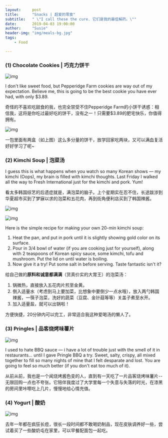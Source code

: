 ```yaml
---
layout:     post
title:      "Snacks | 超爱的零食"
subtitle:   " \"I call these the cure. 它们是我的最佳解药。\""
date:       2019-04-03 19:00:00
author:     "Susie"
header-img: "img/meals-bg.jpg"
tags:
    - Food

---
```


### (1) Chocolate Cookies | 巧克力饼干

![img](/img/in-post/meals/entire-choc.jpg)

I don't like sweet food, but Pepperidge Farm cookies are way out of my expectation. Believe me, this is going to be the best cookie you have ever had, with only $3.89.

奇怪的不喜欢吃甜食的我，也完全禁受不住Pepperidge Farm的小饼干诱惑：相信我，这将是你吃过最好吃的饼干，没有之一！只需要$3.89的肥宅快乐，你值得拥有。

![img](/img/in-post/meals/choc.jpg)

一包里面有两盒（如上图）这么多分量的饼干，放学回家吃两块，又可以满血复活好好学习了呢~





### (2) Kimchi Soup | 泡菜汤

I guess this is what happens when you watch so many Korean shows — my kimchi (Oops), my brain is filled with kimchi thoughts. Last Friday I walked all the way to Fresh International just for the kimchi and pork. Yum!

看太多韩国综艺的后遗症就是，满泡菜的脑子。上个星期实在忍不住，长途跋涉到华夏超市买到了梦寐以求的泡菜和五花肉，再到街角便利店买到了韩国辣酱。

![img](/img/in-post/meals/kimchi.jpg)

![img](/img/in-post/meals/front-kimchi.jpg)

Here is the simple recipe for making your own 20-min kimchi soup:

1. Heat the pan, and put in pork until it is slightly showing gold color on its surface.
2. Pour in 3/4 bowl of water (if you are cooking just for yourself), along with 2 teaspoons of Korean spicy sauce, some kimchi, tofu and mushroom. Put the lid on until water is boiling.
3. Now give it a try! Put some salt in before serving. Taste fantastic isn't it?

给自己做的**原料和诚意都满满**（货真价实的大胃王）的泡菜汤：

1. 锅微热，直接放入五花肉片煎至金黄。
2. 倒入适量水（考虑到马上要加菜，比想象中要倒少一点水哦），放入两勺韩国辣酱，一筷子泡菜，洗好的蔬菜（豆腐、金针菇等等）关盖子煮至水开。
3. 加入适量盐，就可以出锅啦！

方便快捷，20分钟内可以完工，非常适合我这种爱喝汤的懒人了。



### (3) Pringles | 品客烧烤味薯片

![img](/img/in-post/meals/chip.jpg)

I used to hate BBQ sauce — i have a lot of trouble just with the smell of it in restaurants… until I gave Pringle BBQ a try. Sweet, salty, crispy, all mixed together to fill so many nights of mine that I felt desparate and lost. You are going to feel so much better (if you don't eat too much of it).

从前从前，我也是一个闻烧烤酱色变的人，直到有一天吃了一片品客烧烤味薯片--无限回购一点也不夸张。它陪伴我度过了大学里每一个失意与失落的时光，在漆黑的房间里咔嚓吃上几片，慢慢地给心情充值。



### (4) Yogurt | 酸奶

![img](/img/in-post/meals/yogurt.jpg)

去年一年都在疯狂长痘，很长一段时间都不敢喝奶制品，现在皮肤调养好一些，尝试着买了一些酸奶屯在家里，可以早餐配面包一起吃。